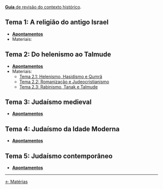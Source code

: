 [**Guia** de revisão do contexto histórico](./apuntes/jdmo_repaso.md).

## Tema 1: A religião do antigo Israel

- [**Apontamentos**](./apuntes/jdmo_t1)
- Materiais: 

## Tema 2: Do helenismo ao Talmude

- [**Apontamentos**](./apuntes/jdmo_t2)
- Materiais: 
    - [Tema 2.1: Helenismo, Hasidismo e Qumrã](./materiales/qumran.pdf)
    - [Tema 2.2: Romanização e Judeocristianismo](./materiales/romanizacao.pdf)
    - [Tema 2.3: Rabinismo, Tanak e Talmude](./materiales/rabinismo.pdf)

## Tema 3: Judaísmo medieval

- [**Apontamentos**](./apuntes/jdmo_t3)

## Tema 4: Judaísmo da Idade Moderna

- [**Apontamentos**](./apuntes/jdmo_t4)

## Tema 5: Judaísmo contemporâneo

- [**Apontamentos**](./apuntes/jdmo_t5)

---
<div style="display: flex; align-items: center; float: left;">
<a href="../">&#8592; Matérias</a>
</div>